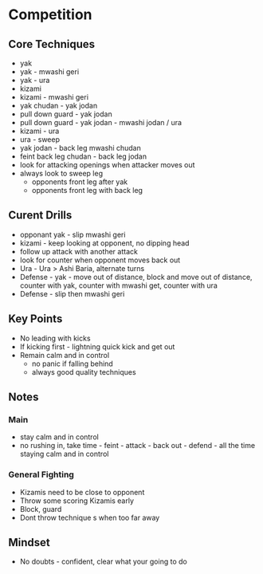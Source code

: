 # Competition

## Core Techniques

* yak
* yak - mwashi geri
* yak - ura
* kizami
* kizami - mwashi geri
* yak chudan - yak jodan
* pull down guard - yak jodan
* pull down guard - yak jodan - mwashi jodan / ura
* kizami - ura
* ura - sweep
* yak jodan - back leg mwashi chudan
* feint back leg chudan - back leg jodan
* look for attacking openings when attacker moves out
* always look to sweep leg
  * opponents front leg after yak
  * opponents front leg with back leg

## Curent Drills

* opponant yak - slip mwashi geri
* kizami - keep looking at opponent, no dipping head
* follow up attack with another attack
* look for counter when opponent moves back out
* Ura - Ura > Ashi Baria, alternate turns
* Defense - yak - move out of distance, block and move out of distance, counter with yak, counter with mwashi get, counter with ura
* Defense - slip then mwashi geri

## Key Points

* No leading with kicks
* If kicking first - lightning quick kick and get out
* Remain calm and in control
  * no panic if falling behind
  * always good quality techniques

## Notes

### Main

* stay calm and in control
* no rushing in, take time - feint - attack - back out - defend - all the time staying calm and in control

### General Fighting

* Kizamis need to be close to opponent
* Throw some scoring Kizamis early
* Block, guard
* Dont throw technique s when too far away

## Mindset

* No doubts - confident, clear what your going to do
